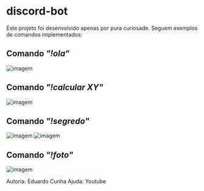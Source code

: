 # discord-bot
Este projeto foi desenvolvido apenas por pura curiosade.
Seguem exemplos de comandos implementados:

## Comando *"!ola"*
![imagem](https://github.com/user-attachments/assets/e2251cc8-9f75-44f8-99ee-72331bf50753)

## Comando *"!calcular X<op>Y"*
![imagem](https://github.com/user-attachments/assets/ceb9c191-d77a-4531-a37e-95532db506d7)

## Comando *"!segredo"*
![imagem](https://github.com/user-attachments/assets/4fac48ee-f77d-41aa-bca5-b3a058e1ee22)
![imagem](https://github.com/user-attachments/assets/6bd7ab5d-f7dd-4768-8c16-116f0d4624d0)

## Comando *"!foto"*
![imagem](https://github.com/user-attachments/assets/4c84f5a6-ca08-42cc-bead-f3c8695a3c37)

Autoria: Eduardo Cunha
Ajuda: Youtube
